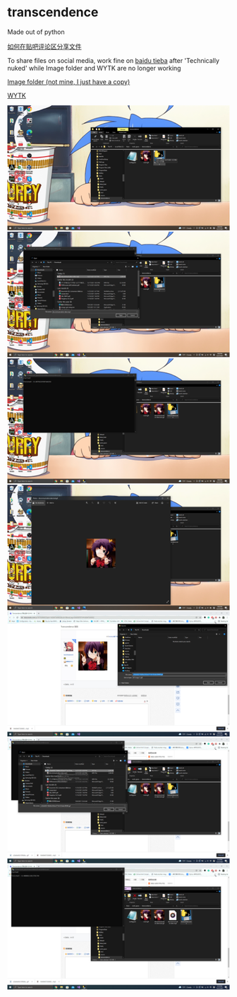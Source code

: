 # transcendence

Made out of python

[如何在贴吧评论区分享文件](https://www.bilibili.com/video/BV1Cq4y1m7pS)

To share files on social media, work fine on [baidu tieba](https://tieba.baidu.com/) after 'Technically nuked' while Image folder and WYTK are no longer working

[Image folder (not mine, I just have a copy)](https://github.com/DAF201/trash_can/blob/main/%E5%9B%BE%E7%89%87%E6%96%87%E4%BB%B6%E5%A4%B9.html)

[WYTK](https://github.com/wytk/wytk.github.io)

<img src='https://github.com/DAF201/transcendence/blob/main/source/Screenshot%20(707).png'>

<img src='https://github.com/DAF201/transcendence/blob/main/source/Screenshot%20(708).png'>

<img src='https://github.com/DAF201/transcendence/blob/main/source/Screenshot%20(709).png'>

<img src='https://github.com/DAF201/transcendence/blob/main/source/Screenshot%20(710).png'>

<img src='https://github.com/DAF201/transcendence/blob/main/source/Screenshot%20(711).png'>

<img src='https://github.com/DAF201/transcendence/blob/main/source/Screenshot%20(712).png'>

<img src='https://github.com/DAF201/transcendence/blob/main/source/Screenshot%20(713).png'>
